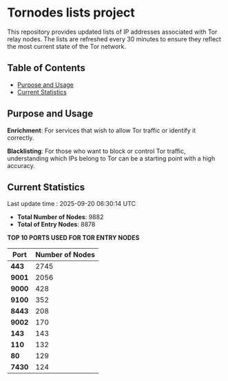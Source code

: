 # Tornodes lists project

This repository provides updated lists of IP addresses associated with Tor relay nodes. The lists are refreshed every 30 minutes to ensure they reflect the most current state of the Tor network.

## Table of Contents

- [Purpose and Usage](#purpose-and-usage)
- [Current Statistics](#current-statistics)


## Purpose and Usage

**Enrichment**: For services that wish to allow Tor traffic or identify it correctly.

**Blacklisting**: For those who want to block or control Tor traffic, understanding which IPs belong to Tor can be a starting point with a high accuracy.

## Current Statistics

Last update time : 2025-09-20 06:30:14 UTC

- **Total Number of Nodes**: 9882
- **Total of Entry Nodes**: 8878

**TOP 10 PORTS USED FOR TOR ENTRY NODES**

| **Port** | **Number of Nodes** |
|------|-----------------|
| **443**   | 2745  |
| **9001**   | 2056  |
| **9000**   | 428  |
| **9100**   | 352  |
| **8443**   | 208  |
| **9002**   | 170  |
| **143**   | 143  |
| **110**   | 132  |
| **80**   | 129  |
| **7430**   | 124  |

